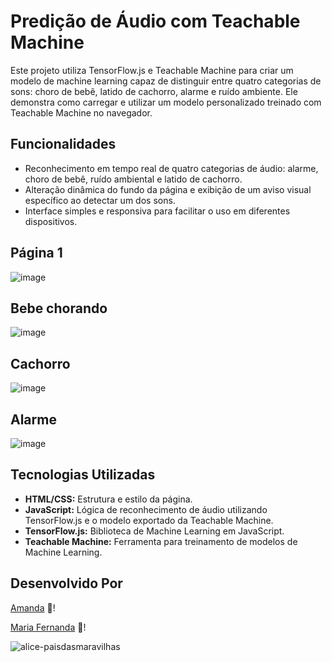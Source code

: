 # Predição de Áudio com Teachable Machine
Este projeto utiliza TensorFlow.js e Teachable Machine para criar um modelo de machine learning capaz de distinguir entre quatro categorias de sons: choro de bebê, latido de cachorro, alarme e ruído ambiente. Ele demonstra como carregar e utilizar um modelo personalizado treinado com Teachable Machine no navegador.

## Funcionalidades
- Reconhecimento em tempo real de quatro categorias de áudio: alarme, choro de bebê, ruído ambiental e latido de cachorro.
- Alteração dinâmica do fundo da página e exibição de um aviso visual específico ao detectar um dos sons.
- Interface simples e responsiva para facilitar o uso em diferentes dispositivos.

## Página 1 
![image](https://github.com/amxanda/teachable-machine/assets/91753947/af1b3445-dd70-4045-a121-ae12421afa8c)

## Bebe chorando 
![image](https://github.com/amxanda/teachable-machine/assets/91753947/c0504d8c-5181-4c35-865f-fc979c4158ba)

## Cachorro
![image](https://github.com/amxanda/teachable-machine/assets/91753947/77732655-b425-41c5-944f-a98540c62f41)

## Alarme 
![image](https://github.com/amxanda/teachable-machine/assets/91753947/ec6cd7d4-d0f7-47ba-93f1-a4e81817ba5d)



## Tecnologias Utilizadas
- **HTML/CSS:** Estrutura e estilo da página.
- **JavaScript:** Lógica de reconhecimento de áudio utilizando TensorFlow.js e o modelo exportado da Teachable Machine.
- **TensorFlow.js:** Biblioteca de Machine Learning em JavaScript.
- **Teachable Machine:** Ferramenta para treinamento de modelos de Machine Learning. 

## Desenvolvido Por

 [Amanda](https://github.com/amxanda) 💛!

 [Maria Fernanda](https://github.com/nandinhaaa) 💛!


![alice-paisdasmaravilhas](https://user-images.githubusercontent.com/91507393/227745123-50487a6f-7843-4c5b-bf9c-79a60d9bfe96.gif)



